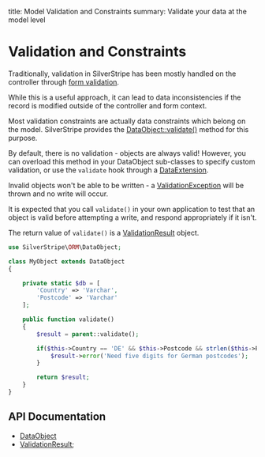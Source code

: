 title: Model Validation and Constraints
summary: Validate your data at the model level

# Validation and Constraints

Traditionally, validation in SilverStripe has been mostly handled on the controller through [form validation](../forms).

While this is a useful approach, it can lead to data inconsistencies if the record is modified outside of the 
controller and form context.

Most validation constraints are actually data constraints which belong on the model. SilverStripe provides the 
[DataObject::validate()](api:SilverStripe\ORM\DataObject::validate()) method for this purpose.

By default, there is no validation - objects are always valid! However, you can overload this method in your DataObject 
sub-classes to specify custom validation, or use the `validate` hook through a [DataExtension](api:SilverStripe\ORM\DataExtension).

Invalid objects won't be able to be written - a [ValidationException](api:SilverStripe\ORM\ValidationException) will be thrown and no write will occur.

It is expected that you call `validate()` in your own application to test that an object is valid before attempting a 
write, and respond appropriately if it isn't.

The return value of `validate()` is a [ValidationResult](api:SilverStripe\ORM\ValidationResult) object.

```php
use SilverStripe\ORM\DataObject;

class MyObject extends DataObject 
{

    private static $db = [
        'Country' => 'Varchar',
        'Postcode' => 'Varchar'
    ];

    public function validate() 
    {
        $result = parent::validate();

        if($this->Country == 'DE' && $this->Postcode && strlen($this->Postcode) != 5) {
            $result->error('Need five digits for German postcodes');
        }

        return $result;
    }
}
```

## API Documentation

* [DataObject](api:SilverStripe\ORM\DataObject)
* [ValidationResult](api:SilverStripe\ORM\ValidationResult);
